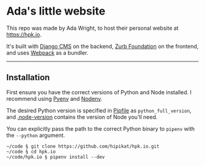 # Ada's little website

This repo was made by Ada Wright, to host their personal website at
<https://hpk.io>.

It's built with [Django CMS](https://django-cms.org/) on the backend,
[Zurb Foundation](https://get.foundation) on the frontend, and uses
[Webpack](https://webpack.js.org) as a bundler.

---

## Installation

First ensure you have the correct versions of Python and Node installed. I
recommend using [Pyenv](https://github.com/pyenv/pyenv) and
[Nodenv](https://github.com/nodenv/nodenv).

The desired Python version is specified in [Pipfile](./Pipfile) as
`python_full_version`, and [.node-version](./.node-version) contains the
version of Node you'll need.

You can explicitly pass the path to the correct Python binary to `pipenv` with
the `--python` argument.

    ~/code § git clone https://github.com/hipikat/hpk.io.git
    ~/code § cd hpk.io
    ~/code/hpk.io § pipenv install --dev
